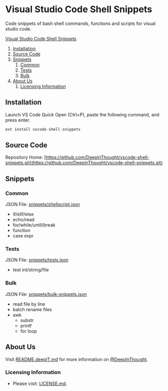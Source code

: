# Visual Studio Code Shell Snippets

Code snippets of bash shell commands, functions and scripts for visual studio code.
<!-- TOC depthFrom:2 -->

[Visual Studio Code Shell Snippets](#visual-studio-code-shell-snippets)

  1. [Installation](#installation)
  2. [Source Code](#source-code)
  3. [Snippets](#snippets)
       1. [Common](#common)
       2. [Tests](#tests)
       3. [Bulk](#bulk)
  4. [About Us](#about-us)
       1. [Licensing Information](#licensing-information)

<!-- /TOC -->

## Installation

Launch VS Code Quick Open (Ctrl+P), paste the following command, and press enter.

```typescript
ext install vscode-shell-snippets
```

## Source Code

Repository Home: [https://github.com/DeepInThought/vscode-shell-snippets.git](https://github.com/DeepInThought/vscode-shell-snippets.git)

## Snippets

### Common

JSON File: [snippets/shellscript.json](snippets/shellscript.json)

* if/elif/else
* echo/read
* for/while/until/break
* function
* case expr

### Tests

JSON File: [snippets/tests.json](snippets/tests.json)

* test int/string/file

### Bulk

JSON File: [snippets/bulk-snippets.json](snippets/bulk-snippets.json)

* read file by line
* batch rename files
* awk
  * substr
  * printf
  * for loop

## About Us

Visit [README.deepIT.md](README.deepIT.md) for more information on [@DeepInThought]((https://github.com/DeepInThought)).

<!-- ## Links -->
<!-- [Market]() -->

### Licensing Information

* Please visit: [LICENSE.md](LICENSE.md).
